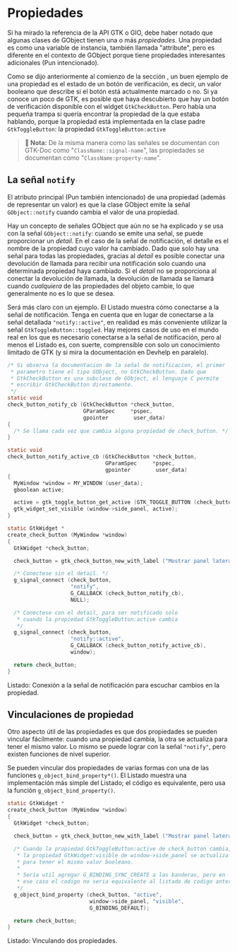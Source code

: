 # Propiedades

Si ha mirado la referencia de la API GTK o GIO, debe haber notado que algunas clases de GObject tienen una o más *propiedades*. Una propiedad es como una variable de instancia, también llamada "attribute", pero es diferente en el contexto de GObject porque tiene propiedades interesantes adicionales (Pun intencionado).

Como se dijo anteriormente al comienzo de la sección <span class="ch-oop-gobject-sig-prop"></span>, un buen ejemplo de una propiedad es el estado de un botón de verificación, es decir, un valor booleano que describe si el botón está actualmente marcado o no. Si ya conoce un poco de GTK, es posible que haya descubierto que hay un botón de verificación disponible con el widget `GtkCheckButton`. Pero había una pequeña trampa si quería encontrar la propiedad de la que estaba hablando, porque la propiedad está implementada en la clase padre `GtkToggleButton`: la propiedad `GtkToggleButton:active`

> **📌 Nota:** De la misma manera como las señales se documentan con GTK-Doc como "`ClassName::signal-name`", las propiedades se documentan como "`ClassName:property-name`".

## La señal `notify`

El atributo principal (Pun también intencionado) de una propiedad (además de representar un valor) es que la clase GObject emite la señal `GObject::notify` cuando cambia el valor de una propiedad.

Hay un concepto de señales GObject que aún no se ha explicado y se usa con la señal `GObject::notify`: cuando se emite una señal, se puede proporcionar un *detail*. En el caso de la señal de notificación, el detalle es el nombre de la propiedad cuyo valor ha cambiado. Dado que solo hay una señal para todas las propiedades, gracias al *detail* es posible conectar una devolución de llamada para recibir una notificación solo cuando una determinada propiedad haya cambiado. Si el *detail* no se proporciona al conectar la devolución de llamada, la devolución de llamada se llamará cuando *cualquiera* de las propiedades del objeto cambie, lo que generalmente no es lo que se desea.

Será más claro con un ejemplo. El <span class="oop-gobject-connect-to-notify">Listado</span> muestra cómo conectarse a la señal de notificación. Tenga en cuenta que en lugar de conectarse a la señal detallada `"notify::active"`, en realidad es más conveniente utilizar la señal `GtkToggleButton::toggled`. Hay mejores casos de uso en el mundo real en los que es necesario conectarse a la señal de notificación, pero al menos el <span class="oop-gobject-connect-to-notify">Listado</span> es, con suerte, comprensible con solo un conocimiento limitado de GTK (y si mira la documentación en Devhelp en paralelo).

<a id="oop-gobject-connect-to-notify"></a>

```c
/* Si observa la documentacion de la señal de notificacion, el primer
 * parametro tiene el tipo GObject, no GtkCheckButton. Dado que
 * GtkCheckButton es una subclase de GObject, el lenguaje C permite
 * escribir GtkCheckButton directamente.
 */
static void
check_button_notify_cb (GtkCheckButton *check_button,
                        GParamSpec     *pspec,
                        gpointer        user_data)
{
  /* Se llama cada vez que cambia alguna propiedad de check_button. */
}

static void
check_button_notify_active_cb (GtkCheckButton *check_button,
                               GParamSpec     *pspec,
                               gpointer        user_data)
{
  MyWindow *window = MY_WINDOW (user_data);
  gboolean active;

  active = gtk_toggle_button_get_active (GTK_TOGGLE_BUTTON (check_button));
  gtk_widget_set_visible (window->side_panel, active);
}

static GtkWidget *
create_check_button (MyWindow *window)
{
  GtkWidget *check_button;

  check_button = gtk_check_button_new_with_label ("Mostrar panel lateral");

  /* Conectese sin el detail. */
  g_signal_connect (check_button,
                    "notify",
                    G_CALLBACK (check_button_notify_cb),
                    NULL);

  /* Conectese con el detail, para ser notificado solo
   * cuando la propiedad GtkToggleButton:active cambia
   */
  g_signal_connect (check_button,
                    "notify::active",
                    G_CALLBACK (check_button_notify_active_cb),
                    window);

  return check_button;
}
```

<div class="caption">

<p><span class="oop-gobject-connect-to-notify">Listado</span>: Conexión a la señal de notificación para escuchar cambios en la propiedad.</p>

</div>

## Vinculaciones de propiedad

Otro aspecto útil de las propiedades es que dos propiedades se pueden vincular fácilmente: cuando una propiedad cambia, la otra se actualiza para tener el mismo valor. Lo mismo se puede lograr con la señal `"notify"`, pero existen funciones de nivel superior.

Se pueden vincular dos propiedades de varias formas con una de las funciones `g_object_bind_property*()`. El <span class="oop-gobject-binding-properties">Listado</span> muestra una implementación más simple del <span class="oop-gobject-connect-to-notify">Listado</span>; el código es equivalente, pero usa la función `g_object_bind_property()`.

<a id="oop-gobject-binding-properties"></a>

```c
static GtkWidget *
create_check_button (MyWindow *window)
{
  GtkWidget *check_button;

  check_button = gtk_check_button_new_with_label ("Mostrar panel lateral");

  /* Cuando la propiedad GtkToggleButton:active de check_button cambia,
   * la propiedad GtkWidget:visible de window->side_panel se actualiza
   * para tener el mismo valor booleano.
   *
   * Seria util agregar G_BINDING_SYNC_CREATE a las banderas, pero en
   * ese caso el codigo no seria equivalente al listado de codigo anterior.
   */
  g_object_bind_property (check_button, "active",
                          window->side_panel, "visible",
                          G_BINDING_DEFAULT);

  return check_button;
}
```

<div class="caption">

<p><span class="oop-gobject-binding-properties">Listado</span>: Vinculando dos propiedades.</p>

</div>

<!-- Habilitacion del enumeramiento de referencias -->

<div class="refs-ch"></div>

<div class="oop-gobj-refs"></div>